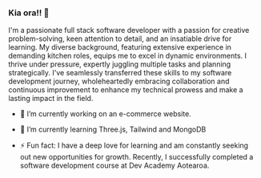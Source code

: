 ### Kia ora!! 👋

I'm a passionate full stack software developer with a passion for creative problem-solving, keen attention to detail, and an insatiable drive for learning. My diverse background, featuring extensive experience in demanding kitchen roles, equips me to excel in dynamic environments. I thrive under pressure, expertly juggling multiple tasks and planning strategically. I've seamlessly transferred these skills to my software development journey, wholeheartedly embracing collaboration and continuous improvement to enhance my technical prowess and make a lasting impact in the field.

- 🔭 I’m currently working on an e-commerce website.
  
- 🌱 I’m currently learning Three.js, Tailwind and MongoDB
  
- ⚡ Fun fact: I have a deep love for learning and am constantly seeking out new opportunities for growth. Recently, I successfully completed a software development course at Dev Academy Aotearoa.
